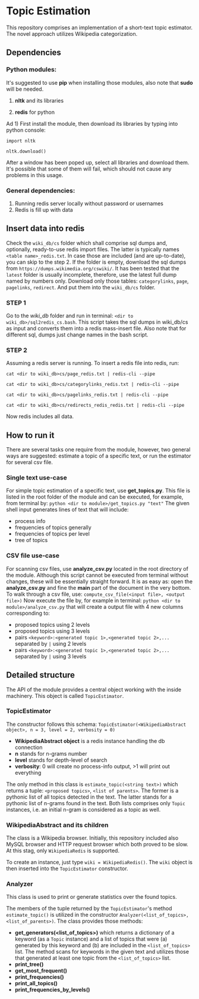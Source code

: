 Topic Estimation
================

This repository comprises an implementation of a short-text topic estimator. The novel approach utilizes Wikipedia categorization.

## Dependencies

### Python modules:

It's suggested to use **pip** when installing those modules, also note that **sudo** will be needed.

1) **nltk** and its libraries

2) **redis** for python

Ad 1) First install the module, then download its libraries by typing into python console:

`import nltk`

`nltk.download()`

After a window has been poped up, select all libraries and download them. It's possible that some of them will fail, which should not cause any problems in this usage.


### General dependencies:

1) Running redis server locally without password or usernames
2) Redis is fill up with data


## Insert data into redis

Check the `wiki_db/cs` folder which shall comprise sql dumps and, optionally, ready-to-use redis import files. The latter is typically names `<table name>_redis.txt`.
In case those are included (and are up-to-date), you can skip to the step 2.
If the folder is empty, download the sql dumps from `https://dumps.wikimedia.org/cswiki/`. It has been tested that the `latest` folder is usually incomplete, therefore, use the latest full dump named by numbers only.
Download only those tables: `categorylinks`, `page`, `pagelinks`, `redirect`. And put them into the `wiki_db/cs` folder.

### STEP 1

Go to the _wiki_db_ folder and run in terminal: `<dir to wiki_db>/sql2redis_cs.bash`.
This script takes the sql dumps in wiki_db/cs as input and converts them into a redis mass-insert file. Also note that for different sql, dumps just change names in the bash script.  

### STEP 2

Assuming a redis server is running. To insert a redis file into redis, run:

`cat <dir to wiki_db>cs/page_redis.txt | redis-cli --pipe`

`cat <dir to wiki_db>cs/categorylinks_redis.txt | redis-cli --pipe`

`cat <dir to wiki_db>cs/pagelinks_redis.txt | redis-cli --pipe`

`cat <dir to wiki_db>cs/redirects_redis_redis.txt | redis-cli --pipe`

Now redis includes all data.

## How to run it

There are several tasks one require from the module, however, two general ways are suggested: estimate a topic of a specific text, or run the estimator for several csv file.

### Single text use-case

For simple topic estimation of a specific text, use **get_topics.py**. This file is listed in the root folder of the module and can be executed, for example, from terminal by:
`python <dir to module>/get_topics.py "text"`
The given shell input generates lines of text that will include:
- process info
- frequencies of topics generally
- frequencies of topics per level
- tree of topics

### CSV file use-case

For scanning csv files, use **analyze_csv.py** located in the root directory of the module. Although this script cannot be executed from terminal without changes, these will be essentially straight forward.
It is as easy as: open the **analyze_csv.py** and fine the __main__ part of the document in the very bottom. To walk through a csv file, use:
`compute_csv_file(<input file>, <output file>)`
Now execute the file by, for example in terminal:
`python <dir to module>/analyze_csv.py` that will create a output file with 4 new columns corresponding to:
 - proposed topics using 2 levels
 - proposed topics using 3 levels
 - pairs `<keyword>:<generated topic 1>,<generated topic 2>,...` separated by `|` using 2 levels
 - pairs `<keyword>:<generated topic 1>,<generated topic 2>,...` separated by `|` using 3 levels

## Detailed structure

The API of the module provides a central object working with the inside machinery. This object is called `TopicEstimator`.

### TopicEstimator
The constructor follows this schema: `TopicEstimator(<WikipediaAbstract object>, n = 3, level = 2, verbosity = 0)`
- **WikipediaAbstract object** is a redis instance handling the db connection
- **n** stands for n-grams number
- **level** stands for depth-level of search
- **verbosity**: 0 will create no process-info output, >1 will print out everything

The only method in this class is `estimate_topic(<string text>)` which returns a tuple: `<proposed topics>`, `<list of parents>`. The former is a pythonic list of all topics detected in the text.
The latter stands for a pythonic list of n-grams found in the text. Both lists comprises only `Topic` instances, i.e. an initial n-gram is considered as a topic as well.

### WikipediaAbstract and its children

The class is a Wikipedia browser. Initially, this repository included also MySQL browser and HTTP request browser which both proved to be slow.
At this stag, only `WikipediaRedis` is supported.

To create an instance, just type `wiki = WikipediaRedis()`. The `wiki` object is then inserted into the `TopicEstimator` constructor.

### Analyzer

This class is used to print or generate statistics over the found topics.

The members of the tuple returned by the `TopicEstimator`'s method `estimate_topic()` is utilized in the constructor `Analyzer(<list_of_topics>, <list_of_parents>)`. The class provides those methods:

- **get_generators(<list_of_topics>)** which returns a dictionary of a keyword (as a `Topic` instance) and a list of topics that were (a) generated by this keyword and (b) are included in the `<list_of_topics>` list. The method scans for keywords in the given text and utilizes those that generated at least one topic from the `<list_of_topics>` list.
- **print_tree()**
- **get_most_frequent()**
- **print_frequencies()**
- **print_all_topics()**
- **print_frequencies_by_levels()**
